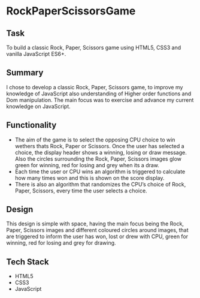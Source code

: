 # RockPaperScissorsGame

## Task
To build a classic Rock, Paper, Scissors game using HTML5, CSS3 and vanilla JavaScript ES6+.

## Summary
I chose to develop a classic Rock, Paper, Scissors game, to improve my knowledge of JavaScript also understanding of Higher order functions and Dom manipulation. The main focus was to exercise and advance my current knowledge on JavaScript.

## Functionality
<ul>
    <li>The aim of the game is to select the opposing CPU choice to win wethers thats Rock, Paper or Scissors. Once the user has selected a choice, the display header shows a winning, losing or draw message.  Also the circles surrounding the Rock, Paper,  Scissors images glow green for winning, red for losing and grey when its a draw.</li>

   <li>Each time the user or CPU wins an algorithm is triggered to calculate how many times won and this is shown on the score display.</li>

   <li>There is also an algorithm that randomizes the CPU’s choice of Rock, Paper, Scissors, every time the user selects a choice.</li>
</ul>

## Design
This design is simple with space, having the main focus being the Rock, Paper, Scissors images and different coloured circles around images, that are triggered to inform the user has won, lost or drew with CPU,  green for winning, red for losing and grey for drawing.

## Tech Stack
<ul>
    <li>HTML5</li>
    <li>CSS3</li>
    <li>JavaScript</li>
